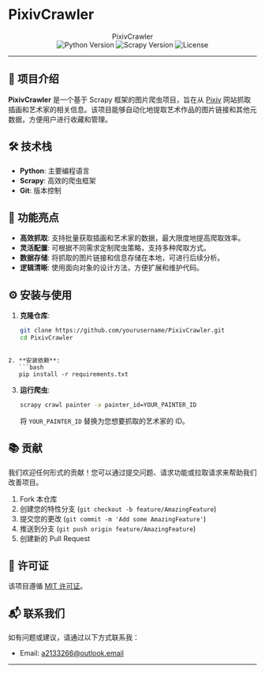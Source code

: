 # PixivCrawler

<div align="center">PixivCrawler</div>

<div align="center">
    <img src="https://img.shields.io/badge/python-3.8+-blue" alt="Python Version" />
    <img src="https://img.shields.io/badge/scrapy-2.5+-orange" alt="Scrapy Version" />
    <img src="https://img.shields.io/badge/license-MIT-green" alt="License" />
</div>

---

## 📖 项目介绍

**PixivCrawler** 是一个基于 Scrapy 框架的图片爬虫项目，旨在从 [Pixiv](https://www.pixiv.net) 网站抓取插画和艺术家的相关信息。该项目能够自动化地提取艺术作品的图片链接和其他元数据，方便用户进行收藏和管理。

## 🛠️ 技术栈

- **Python**: 主要编程语言
- **Scrapy**: 高效的爬虫框架
- **Git**: 版本控制

## 🌟 功能亮点

- **高效抓取**: 支持批量获取插画和艺术家的数据，最大限度地提高爬取效率。
- **灵活配置**: 可根据不同需求定制爬虫策略，支持多种爬取方式。
- **数据存储**: 将抓取的图片链接和信息存储在本地，可进行后续分析。
- **逻辑清晰**: 使用面向对象的设计方法，方便扩展和维护代码。

## ⚙️ 安装与使用

1. **克隆仓库**:
   ```bash
   git clone https://github.com/yourusername/PixivCrawler.git
   cd PixivCrawler
```

2. **安装依赖**:
   ```bash
   pip install -r requirements.txt
```

3. **运行爬虫**:
   ```bash
   scrapy crawl painter -a painter_id=YOUR_PAINTER_ID
   ```

   将 `YOUR_PAINTER_ID` 替换为您想要抓取的艺术家的 ID。

## 📚 贡献

我们欢迎任何形式的贡献！您可以通过提交问题、请求功能或拉取请求来帮助我们改善项目。

1. Fork 本仓库
2. 创建您的特性分支 (`git checkout -b feature/AmazingFeature`)
3. 提交您的更改 (`git commit -m 'Add some AmazingFeature'`)
4. 推送到分支 (`git push origin feature/AmazingFeature`)
5. 创建新的 Pull Request

## 📝 许可证

该项目遵循 [MIT 许可证](LICENSE)。

## 📬 联系我们

如有问题或建议，请通过以下方式联系我：

- Email: a2133266@outlook.email

---
